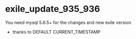# exile_update_935_936

You need mysql 5.6.5+ for the changes and new exile version
- thanks to DEFAULT CURRENT_TIMESTAMP
